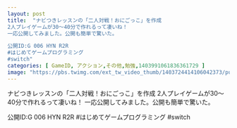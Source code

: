 ```yaml
---
layout: post
title:  "ナビつきレッスンの「二人対戦！おにごっこ」を作成
2人プレイゲームが30〜40分で作れるって凄いね！
一応公開してみました。公開も簡単で驚いた。

公開ID:G 006 HYN R2R
#はじめてゲームプログラミング 
#switch"
categories: [ GameID, アクション,その他,勉強,1403991061836361729 ]
image: "https://pbs.twimg.com/ext_tw_video_thumb/1403724414106042373/pu/img/q7T0qhsVZS8J9lke.jpg"
---
```

ナビつきレッスンの「二人対戦！おにごっこ」を作成
2人プレイゲームが30〜40分で作れるって凄いね！
一応公開してみました。公開も簡単で驚いた。

公開ID:G 006 HYN R2R
#はじめてゲームプログラミング 
#switch
